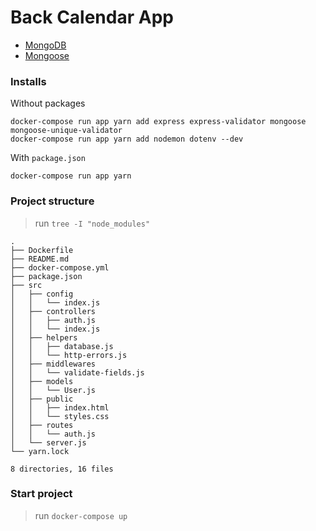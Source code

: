 # Back Calendar App

- [MongoDB][mongodb]
- [Mongoose][mongoosejs]

[mongodb]: https://account.mongodb.com/account/login
[mongoosejs]: https://mongoosejs.com/

### Installs

Without packages
```shell
docker-compose run app yarn add express express-validator mongoose mongoose-unique-validator
docker-compose run app yarn add nodemon dotenv --dev
```

With `package.json`
```shell
docker-compose run app yarn
```

### Project structure

> run `tree -I "node_modules"`
```shell
.
├── Dockerfile
├── README.md
├── docker-compose.yml
├── package.json
├── src
│   ├── config
│   │   └── index.js
│   ├── controllers
│   │   ├── auth.js
│   │   └── index.js
│   ├── helpers
│   │   ├── database.js
│   │   └── http-errors.js
│   ├── middlewares
│   │   └── validate-fields.js
│   ├── models
│   │   └── User.js
│   ├── public
│   │   ├── index.html
│   │   └── styles.css
│   ├── routes
│   │   └── auth.js
│   └── server.js
└── yarn.lock

8 directories, 16 files
```

### Start project

> run `docker-compose up`

